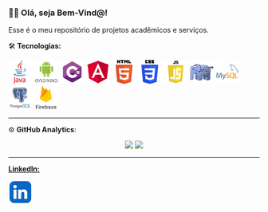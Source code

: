 ### :raising_hand_man: Olá, seja Bem-Vind@!

Esse é o meu repositório de projetos acadêmicos e serviços.

:hammer_and_wrench: **Tecnologias:**

<a href="https://github.com/josegustavo312/java-curso-jsp"><img alt="Java" title="Java" width="48" src="./README/java.png"/></a>
<a href="https://github.com/josegustavo312/android-Organizze"><img alt="Android" title="Android" width="48" src="./README/android.png"/></a>
<a href="https://github.com/josegustavo312/ete-pi03-c"><img alt="C" title="C#" width="48" src="./README/c.png"/></a>
<a href="https://github.com/josegustavo312/angular-course-advanced"><img alt="Angular" title="Angular" width="48" src="./README/angular.png"/></a>
<a href="https://github.com/josegustavo312/angular-course-manager"><img alt="HTML" title="HTML" width="48" src="./README/html.png"/></a>
<a href="https://github.com/josegustavo312/javascript-portal-nazareno"><img alt="CSS" title="CSS" width="48" src="./README/css.png"/></a>
<a href="https://github.com/josegustavo312/javascript-snack-delivery"><img alt="JavaScript" title="JavaScript" width="48" src="./README/js.png"/></a>
<a href="https://github.com/josegustavo312/ete-pi03-php"><img alt="PHP" title="PHP" width="48" src="./README/php.png"/></a>
<a href="https://github.com/josegustavo312/ete-pi02-java-ee"><img alt="MySQL" title="MySQL" width="48" src="./README/mysql.png"/></a>
<a href="https://github.com/josegustavo312/java-curso-jsp"><img alt="PostgreSQL" title="PostgreSQL" width="48" src="./README/postgresql.png"/></a>
<a href="https://github.com/josegustavo312/android-Organizze"><img alt="Firebase" title="Firebase" width="48" src="./README/firebase.png"/></a>

---

:gear: <b>GitHub Analytics</b>:
<p align="center">
<img height="180em" src="https://github-readme-stats-eight-theta.vercel.app/api?username=josegustavo312&show_icons=true&theme=tokyonightlight&include_all_commits=true&count_private=true"/>
<img height="180em" src="https://github-readme-stats-eight-theta.vercel.app/api/top-langs/?username=josegustavo312&layout=compact&langs_count=8&theme=tokyonightlight&include_all_commits=true&count_private=true"/>
</p>

---

[**LinkedIn:**](https://www.linkedin.com/in/jose-gustavo312/)

<a href="https://www.linkedin.com/in/jose-gustavo312/"><img alt="Gustavo LinkedIn" title="Gustavo LinkedIn" width="48" height="auto" src="./README/linkedin.png"/></a>
